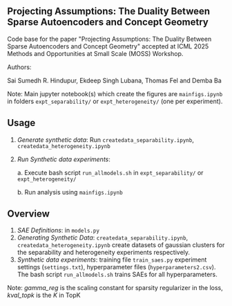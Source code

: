 ## Projecting Assumptions: The Duality Between Sparse Autoencoders and Concept Geometry

Code base for the paper "Projecting Assumptions: The Duality Between Sparse Autoencoders and Concept Geometry" accepted at ICML 2025 Methods and Opportunities at Small Scale (MOSS) Workshop.

Authors:

Sai Sumedh R. Hindupur, Ekdeep Singh Lubana, Thomas Fel and Demba Ba

Note: Main jupyter notebook(s) which create the figures are `mainfigs.ipynb` in folders `expt_separability/` or `expt_heterogeneity/` (one per experiment).


## Usage

1. *Generate synthetic data*: Run `createdata_separability.ipynb`, `createdata_heterogeneity.ipynb` 
2. *Run Synthetic data experiments*: 

    a. Execute bash script `run_allmodels.sh` in `expt_separability/` or `expt_heterogeneity/`

    b. Run analysis using `mainfigs.ipynb` 


## Overview

1. *SAE Definitions*: in `models.py`
2. *Generating Synthetic Data*: `createdata_separability.ipynb`, `createdata_heterogeneity.ipynb` create datasets of gaussian clusters for the separability and heterogeneity experiments respectively. 
3. *Synthetic data experiments*: training file `train_saes.py` experiment settings (`settings.txt`), hyperparameter files (`hyperparameters2.csv`). The bash script `run_allmodels.sh` trains SAEs for all hyperparameters.


Note: _gamma_reg_ is the scaling constant for sparsity regularizer in the loss, _kval_topk_ is the _K_ in TopK